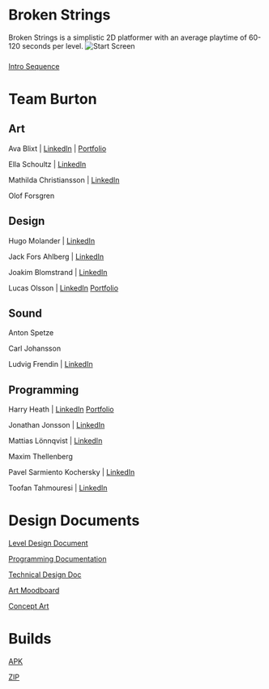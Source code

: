 # Broken Strings

Broken Strings is a simplistic 2D platformer with an average playtime of 60-120 seconds per level. 
![Start Screen](https://user-images.githubusercontent.com/90158105/185649235-efd83657-d3ff-4509-850d-5572556df906.png)

###

[Intro Sequence](https://user-images.githubusercontent.com/90158105/185648853-b66df4b3-973c-4771-a08c-052cd419a563.mp4)



# Team Burton

## Art

Ava Blixt | [LinkedIn](https://www.linkedin.com/in/ava-blixt-6830aa195/) | [Portfolio]()

Ella Schoultz | [LinkedIn](https://www.linkedin.com/in/ella-schoultz/) 

Mathilda Christiansson | [LinkedIn](https://www.linkedin.com/in/mathilda-christiansson-107048220/) 

Olof Forsgren 



## Design

Hugo Molander | [LinkedIn](https://www.linkedin.com/in/-hugo-molander/) 

Jack Fors Ahlberg | [LinkedIn](https://www.linkedin.com/in/jack-fors-ahlberg-9a8657221/) 

Joakim Blomstrand | [LinkedIn](https://www.linkedin.com/in/joakim-blomstrand-218417227/) 

Lucas Olsson | [LinkedIn](https://www.linkedin.com/in/lucasolsson/) [Portfolio](https://www.lucasolsson.se/)


## Sound

Anton Spetze 

Carl Johansson 

Ludvig Frendin | [LinkedIn](https://www.linkedin.com/in/ludvig-frendin-10b5b023a/) 


## Programming

Harry Heath | [LinkedIn](https://www.linkedin.com/in/hmtheath/) [Portfolio](https://whatsrunningroundmyhead.wordpress.com/portfolio/)

Jonathan Jonsson | [LinkedIn](https://www.linkedin.com/in/jonathan-jonsson-50346a44/)

Mattias Lönnqvist | [LinkedIn](linkedin.com/in/mattias-lönnqvist-a12929230/) 

Maxim Thellenberg 

Pavel Sarmiento Kochersky | [LinkedIn](https://www.linkedin.com/in/pavel-sarmiento-5483661a3/) 

Toofan Tahmouresi | [LinkedIn](https://www.linkedin.com/in/toofantah/)




# Design Documents

[Level Design Document](https://docs.google.com/document/d/175BH6Gn55kEokYSTSJycJg5dB4U4uDsKR7SMqzGB4cQ/)

[Programming Documentation](http://www.teamburtondocs.team/)

[Technical Design Doc](https://docs.google.com/document/d/1p0rSSAo_xGowY0U_heoOFds6sgMqKpRAWWFGuMlpBxQ/edit?usp=sharing)

[Art Moodboard](https://docs.google.com/presentation/d/1rbxY0zsHUPIKDrT7yQuGW6S8pEXaYyIu3tKmhJt8XL8/edit?usp=sharing)

[Concept Art](https://docs.google.com/presentation/d/1x1gtZXtvImnFmGCBroETn3o78qjVVuOMMSxriGcO-Sg/edit?usp=sharing)


# Builds
[APK](https://docs.google.com/presentation/d/1x1gtZXtvImnFmGCBroETn3o78qjVVuOMMSxriGcO-Sg/edit?usp=sharing)

[ZIP](https://drive.google.com/file/d/1FHo66Zg_YzMaIQTqq7VCJmRa4lZiLiMu/view?usp=sharing)
